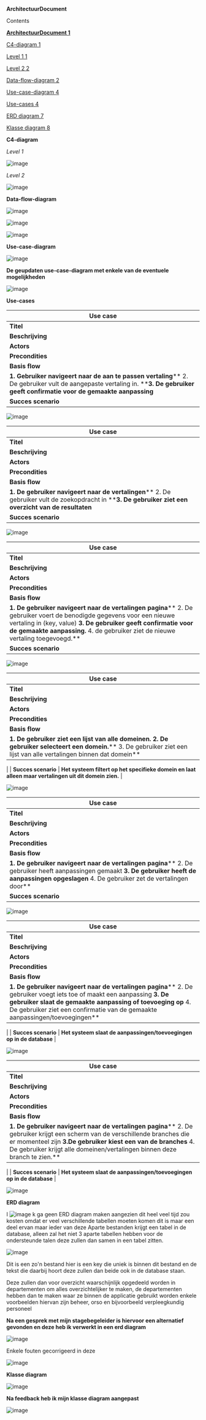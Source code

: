 **ArchitectuurDocument**

Contents

**[ArchitectuurDocument 1](#_Toc133398366)**

[C4-diagram 1](#_Toc133398367)

[Level 1 1](#_Toc133398368)

[Level 2 2](#_Toc133398369)

[Data-flow-diagram 2](#_Toc133398370)

[Use-case-diagram 4](#_Toc133398371)

[Use-cases 4](#_Toc133398372)

[ERD diagram 7](#_Toc133398373)

[Klasse diagram 8](#_Toc133398374)

**C4-diagram**

_Level 1_

![image](https://user-images.githubusercontent.com/71487939/236818133-8f9bc98f-4a14-443e-a391-925a4daf634e.png)

_Level 2_

![image](https://user-images.githubusercontent.com/71487939/236818152-bd292c8c-d05e-4745-aad3-6019a0d15d46.png)

**Data-flow-diagram**

![image](https://user-images.githubusercontent.com/71487939/236818180-72fa1374-64b3-471e-bcd0-7bd8b2bb45df.png)

![image](https://user-images.githubusercontent.com/71487939/236818215-e8d4ec56-e57a-4f39-97d5-8c5bf90a4665.png)

![image](https://user-images.githubusercontent.com/71487939/236818239-d637ba38-2db9-42e3-8d90-ff27911a9b51.png)

**Use-case-diagram**

![image](https://user-images.githubusercontent.com/71487939/236818336-0754f759-997f-458e-8698-807f6236086d.png)

**De geupdaten use-case-diagram met enkele van de eventuele mogelijkheden**

![image](https://user-images.githubusercontent.com/71487939/236818363-03713f47-dd8c-4c6b-8c78-0d85d51eaf7a.png)

**Use-cases**

| **Use case** |
| --- |
| **Titel** | **Vertaling aanpassen** |
| **Beschrijving** | **Aanpassen van de vertalingen** |
| **Actors** | **De gebruiker van de applicatie( een medewerker binnen Performation)** |
| **Precondities** | **Gebruiker moet binnen het systeem van Performation zitten.** |
| **Basis flow** |
| **1. Gebruiker navigeert naar de aan te passen vertaling**** 2. De gebruiker vult de aangepaste vertaling in. ****3. De gebruiker geeft confirmatie voor de gemaakte aanpassing** |
| **Succes scenario** | **Vertaling is aangepast** |

![image](https://user-images.githubusercontent.com/71487939/236818430-b37c198b-4701-4f80-ae5a-146220466fa6.png)

| **Use case** |
| --- |
| **Titel** | **Vertaling zoeken** |
| **Beschrijving** | **Het zoeken naar een bestaande vertaling** |
| **Actors** | **De gebruiker van de applicatie( een medewerker binnen Performation)** |
| **Precondities** | **De gebruiker moet binnen het systeem van Performation zitten** |
| **Basis flow** |
| **1. De gebruiker navigeert naar de vertalingen**** 2. De gebruiker vult de zoekopdracht in ****3. De gebruiker ziet een overzicht van de resultaten** |
| **Succes scenario** | **Het systeem geeft alles gebaseerd op de zoekopdracht weer** |

![image](https://user-images.githubusercontent.com/71487939/236818472-0e5804e2-34c8-4a2e-978c-215dbf81c2de.png)

| **Use case** |
| --- |
| **Titel** | **Vertaling toevoegen** |
| **Beschrijving** | **Het toevoegen van een vertaling** |
| **Actors** | **De gebruiker van de applicatie( een medewerker binnen Performation)** |
| **Precondities** | **De gebruiker moet binnen het systeem van Performation zitten** |
| **Basis flow** |
| **1. De gebruiker navigeert naar de vertalingen pagina**** 2. De gebruiker voert de benodigde gegevens voor een nieuwe vertaling in (key, value) ****3. De gebruiker geeft confirmatie voor de gemaakte aanpassing.**** 4. de gebruiker ziet de nieuwe vertaling toegevoegd.** |
| **Succes scenario** | **Het systeem voegt de nieuwe vertaling toe.** |

![image](https://user-images.githubusercontent.com/71487939/236818585-35e75a18-574e-45f5-856e-7585c9202588.png)

| **Use case** |
| --- |
| **Titel** | **Filteren op een domein** |
| **Beschrijving** | **Het specifieke filteren op een domein waardoor alleen vertalingen binnen dat domein worden weergegeven** |
| **Actors** | **De gebruiker van de applicatie( een medewerker binnen Performation)** |
| **Precondities** | **De gebruiker moet binnen het systeem van Performation zitten** |
| **Basis flow** |
| **1. De gebruiker ziet een lijst van alle domeinen.**  **2. De gebruiker selecteert een domein.**** 3. De gebruiker ziet een lijst van alle vertalingen binnen dat domein**
 |
| **Succes scenario** | **Het systeem filtert op het specifieke domein en laat alleen maar vertalingen uit dit domein zien.** |

![image](https://user-images.githubusercontent.com/71487939/236818624-121abdbf-22d1-49de-aa6a-6078d144ca38.png)

| **Use case** |
| --- |
| **Titel** | **Vertalingen doorzetten** |
| **Beschrijving** | **De vertalingen opslaan en doorzetten naar de git submodule, deze aanpassingen moeten dan wel gecontroleerd worden door iemand.** |
| **Actors** | **De gebruiker van de applicatie( een medewerker binnen Performation)** |
| **Precondities** | **De gebruiker moet binnen het systeem van Performation zitten** |
| **Basis flow** |
| **1. De gebruiker navigeert naar de vertalingen pagina**** 2. De gebruiker heeft aanpassingen gemaakt ****3. De gebruiker heeft de aanpassingen opgeslagen**** 4. De gebruiker zet de vertalingen door** |
| **Succes scenario** | **Het systeem zet de vertalingen door voor controle en hierna compleet doorgezet naar de submodule** |

![image](https://user-images.githubusercontent.com/71487939/236818665-d0d202ec-8288-45df-a739-64482cbc08b0.png)

| **Use case** |
| --- |
| **Titel** | **Opslaan vertaling** |
| **Beschrijving** | **Het opslaan van de gemaakte aanpassingen/toevoeging** |
| **Actors** | **De gebruiker van de applicatie( een medewerker binnen Performation)** |
| **Precondities** | **De gebruiker moet binnen het systeem van Performation zitten** |
| **Basis flow** |
| **1. De gebruiker navigeert naar de vertalingen pagina**** 2. De gebruiker voegt iets toe of maakt een aanpassing ****3. De gebruiker slaat de gemaakte aanpassing of toevoeging op**** 4. De gebruiker ziet een confirmatie van de gemaakte aanpassingen/toevoegingen**

 |
| **Succes scenario** | **Het systeem slaat de aanpassingen/toevoegingen op in de database** |

![image](https://user-images.githubusercontent.com/71487939/236818798-44f2da10-c0c1-41e4-b231-1eee2fcb5b7d.png)

| **Use case** |
| --- |
| **Titel** | **Aanpassen branch** |
| **Beschrijving** | **Het aanpassen van de momentele branch van de git submodules** |
| **Actors** | **De gebruiker van de applicatie( een medewerker binnen Performation)** |
| **Precondities** | **De gebruiker moet binnen het systeem van Performation zitten** |
| **Basis flow** |
| **1. De gebruiker navigeert naar de vertalingen pagina**** 2. De gebruiker krijgt een scherm van de verschillende branches die er momenteel zijn ****3.De gebruiker kiest een van de branches**** 4. De gebruiker krijgt alle domeinen/vertalingen binnen deze branch te zien.**

 |
| **Succes scenario** | **Het systeem slaat de aanpassingen/toevoegingen op in de database** |

![image](https://user-images.githubusercontent.com/71487939/236818878-68a8aad0-3479-4108-87cb-001284af60c0.png)

**ERD diagram**

I ![image](https://user-images.githubusercontent.com/71487939/236818936-974d5fa0-52b1-44e6-9ba2-be5bbae41d28.png) k ga geen ERD diagram maken aangezien dit heel veel tijd zou kosten omdat er veel verschillende tabellen moeten komen dit is maar een deel ervan maar ieder van deze Aparte bestanden krijgt een tabel in de database, alleen zal het niet 3 aparte tabellen hebben voor de ondersteunde talen deze zullen dan samen in een tabel zitten.

![image](https://user-images.githubusercontent.com/71487939/236818979-e39a7697-a079-4872-9ad8-63ee85ac82f6.png)

Dit is een zo'n bestand hier is een key die uniek is binnen dit bestand en de tekst die daarbij hoort deze zullen dan beide ook in de database staan.

Deze zullen dan voor overzicht waarschijnlijk opgedeeld worden in departementen om alles overzichtelijker te maken, de departementen hebben dan te maken waar ze binnen de applicatie gebruikt worden enkele voorbeelden hiervan zijn beheer, orso en bijvoorbeeld verpleegkundig personeel

**Na een gesprek met mijn stagebegeleider is hiervoor een alternatief gevonden en deze heb ik verwerkt in een erd diagram**

![image](https://user-images.githubusercontent.com/71487939/236819061-0d40ef85-0049-4cb3-9354-0406b4681441.png)

Enkele fouten gecorrigeerd in deze

![image](https://user-images.githubusercontent.com/71487939/236819098-d74302b1-e0b3-419a-889e-d8707ec3e7d4.png)

**Klasse diagram**

![image](https://user-images.githubusercontent.com/71487939/236819218-c0198da5-882f-4b2e-a09e-cce8759d93ea.png)

**Na feedback heb ik mijn klasse diagram aangepast**

![image](https://user-images.githubusercontent.com/71487939/236819247-d98fd509-b949-402e-bacf-268764cc5055.png)


